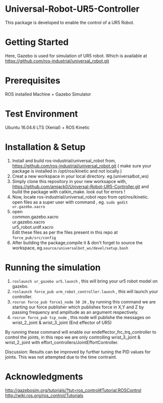 # Universal-Robot-UR5-Controller
This package is developed to enable the control of a UR5 Robot.
# Getting Started
Here, Gazebo is used for simulation of UR5 robot. Which is available at https://github.com/ros-industrial/universal_robot.git
# Prerequisites
ROS installed Machine + Gazebo Simulator
# Test Environment
Ubuntu 16.04.6 LTS (Xenial) + ROS Kinetic

# Installation & Setup
1. Install and build  ros-industrial/universal_robot from, https://github.com/ros-industrial/universal_robot.git ( make sure your package is installed in /opt/ros/kinetic and not locally.)
2. Creat a new workspace in your local directory. eg.(universalbot_ws)
3. Simply clone this repository in your new worksapce with, https://github.com/amjack0/Universal-Robot-UR5-Controller.git and build the package with catkin_make. look out for errors !
4. Now, locate ros-industrial/universal_robot repo from opt/ros/kinetic. open files as a super user with command , eg. ``` sudo gedit ur.gazebo.xacro ```
5. open\
   common.gazebo.xacro\
   ur.gazebo.xacro\
   ur5_robot.urdf.xacro\
   Edit these files as per the files present in this repo at ```force_pub/src/config```
6. After building the package,compile it & don't forget to source the workspace, eg.```source/universalbot_ws/devel/setup.bash```

# Running the simulation
1. ```roslaunch ur_gazebo ur5.launch``` , this will bring your ur5 robot model on gazebo.
2. ```roslaunch force_pub urm_robot_controller.launch``` , this will launch your controller.
3. ```rosrun force_pub force1_node 50 20``` , by running this command we are starting our force publisher which publishes force in X,Y and Z by passing frequency and amplitude as an argument respectively.
4. ```rosrun force_pub tcp_node``` , this node will publishe the messages on wrist_2_joint & wrist_3_joint (End effector of UR5)

By running these command will enable our endeffector_frc_trq_controller to control the joints, in this repo we are only controlling wrist_3_joint & wrist_2_joint with effort_controllers/JointEffortController. 

Discussion: Results can be improved by further tuning the PID values for joints. This was not attempted due to the time contraint.

# Acknowledgments
http://gazebosim.org/tutorials/?tut=ros_control#Tutorial:ROSControl \
http://wiki.ros.org/ros_control/Tutorials
